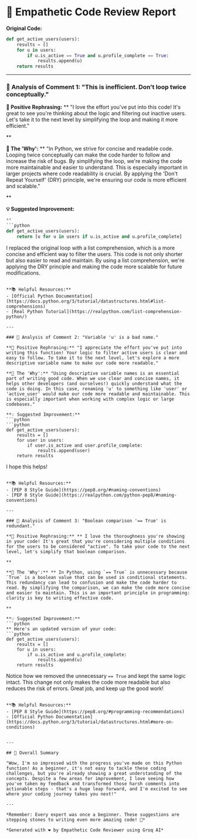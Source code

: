 # 🤝 Empathetic Code Review Report

**Original Code:**
```python
def get_active_users(users):
    results = []
    for u in users:
        if u.is_active == True and u.profile_complete == True:
            results.append(u)
    return results
```

---

### 🤗 Analysis of Comment 1: "This is inefficient. Don't loop twice conceptually."

**🌟 Positive Rephrasing:** ** "I love the effort you've put into this code! It's great to see you're thinking about the logic and filtering out inactive users. Let's take it to the next level by simplifying the loop and making it more efficient."

**

**🧠 The 'Why':** ** "In Python, we strive for concise and readable code. Looping twice conceptually can make the code harder to follow and increase the risk of bugs. By simplifying the loop, we're making the code more maintainable and easier to understand. This is especially important in larger projects where code readability is crucial. By applying the 'Don't Repeat Yourself' (DRY) principle, we're ensuring our code is more efficient and scalable."

**

**💡 Suggested Improvement:**
```python
**
```python
def get_active_users(users):
    return [u for u in users if u.is_active and u.profile_complete]
```
I replaced the original loop with a list comprehension, which is a more concise and efficient way to filter the users. This code is not only shorter but also easier to read and maintain. By using a list comprehension, we're applying the DRY principle and making the code more scalable for future modifications.
```

**📚 Helpful Resources:**
- [Official Python Documentation](https://docs.python.org/3/tutorial/datastructures.html#list-comprehensions)
- [Real Python Tutorial](https://realpython.com/list-comprehension-python/)

---

### 🤗 Analysis of Comment 2: "Variable 'u' is a bad name."

**🌟 Positive Rephrasing:** "I appreciate the effort you've put into writing this function! Your logic to filter active users is clear and easy to follow. To take it to the next level, let's explore a more descriptive variable name to make our code more readable."

**🧠 The 'Why':** "Using descriptive variable names is an essential part of writing good code. When we use clear and concise names, it helps other developers (and ourselves!) quickly understand what the code is doing. In this case, renaming 'u' to something like 'user' or 'active_user' would make our code more readable and maintainable. This is especially important when working with complex logic or large codebases."

**💡 Suggested Improvement:**
```python
```python
def get_active_users(users):
    results = []
    for user in users:
        if user.is_active and user.profile_complete:
            results.append(user)
    return results
```

I hope this helps!
```

**📚 Helpful Resources:**
- [PEP 8 Style Guide](https://pep8.org/#naming-conventions)
- [PEP 8 Style Guide](https://realpython.com/python-pep8/#naming-conventions)

---

### 💪 Analysis of Comment 3: "Boolean comparison '== True' is redundant."

**🌟 Positive Rephrasing:** ** I love the thoroughness you're showing in your code! It's great that you're considering multiple conditions for the users to be considered "active". To take your code to the next level, let's simplify that boolean comparison.

**

**🧠 The 'Why':** ** In Python, using `== True` is unnecessary because `True` is a boolean value that can be used in conditional statements. This redundancy can lead to confusion and make the code harder to read. By simplifying the comparison, we can make the code more concise and easier to maintain. This is an important principle in programming: clarity is key to writing effective code.

**

**💡 Suggested Improvement:**
```python
** Here's an updated version of your code:
```python
def get_active_users(users):
    results = []
    for u in users:
        if u.is_active and u.profile_complete:
            results.append(u)
    return results
```
Notice how we removed the unnecessary `== True` and kept the same logic intact. This change not only makes the code more readable but also reduces the risk of errors. Great job, and keep up the good work!
```

**📚 Helpful Resources:**
- [PEP 8 Style Guide](https://pep8.org/#programming-recommendations)
- [Official Python Documentation](https://docs.python.org/3/tutorial/datastructures.html#more-on-conditions)


---

## 🎯 Overall Summary

"Wow, I'm so impressed with the progress you've made on this Python function! As a beginner, it's not easy to tackle these coding challenges, but you're already showing a great understanding of the concepts. Despite a few areas for improvement, I love seeing how you've taken my feedback and transformed those harsh comments into actionable steps - that's a huge leap forward, and I'm excited to see where your coding journey takes you next!"

---

*Remember: Every expert was once a beginner. These suggestions are stepping stones to writing even more amazing code! 🚀*

*Generated with ❤️ by Empathetic Code Reviewer using Groq AI*